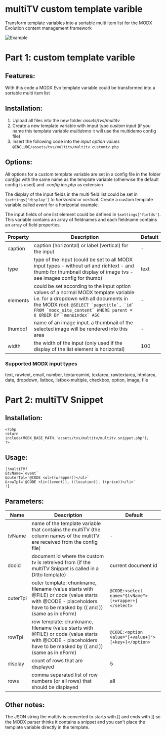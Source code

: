 multiTV custom template varible
================================================================================

Transform template variables into a sortable multi item list for the MODX Evolution content management framework

![Example](/Jako/multiTV/blob/master/multitv.screenshot.png?raw=true)

Part 1: custom template varible
================================================================================

Features:
--------------------------------------------------------------------------------
With this code a MODX Evo template variable could be transformed into a sortable multi item list
  
Installation:
--------------------------------------------------------------------------------
1. Upload all files into the new folder *assets/tvs/multitv*
2. Create a new template variable with imput type *custom input* (if you name 
this template variable *multidemo* it will use the multidemo config file)
3. Insert the following code into the *input option values* 
`@INCLUDE/assets/tvs/multitv/multitv.customtv.php`

Options:
--------------------------------------------------------------------------------
All options for a custom template variable are set in a config file in the folder *configs* with the same name as the template variable (otherwise the default config is used) and *.config.inc.php* as extension

The display of the input fields in the multi field list could be set in `$settings['display']` to *horizontal* or *vertical*. Create a custom template variable called *event* for a horizontal example.

The input fields of one list element could be defined in `$settings['fields']`. This variable contains an array of fieldnames and each fieldname contains an array of field properties.

Property | Description | Default
---- | ----------- | -------
caption | caption (horizontal) or label (vertical) for the input | -
type | type of the input (could be set to all MODX input types - without url and richtext - and thumb for thumbnail display of image tvs - see images config for thumb) | text
elements | could be set according to the input option values of a normal MODX template variable i.e. for a dropdown with all documents in the MODX root: ``@SELECT `pagetitle`, `id` FROM `modx_site_content` WHERE parent = 0 ORDER BY `menuindex` ASC`` | -
thumbof | name of an image input. a thumbnail of the selected image will be rendered into this area | -
width | the width of the input (only used if the display of the list element is horizontal) | 100

### Supported MODX input types
text, rawtext, email, number, textareamini, textarea, rawtextarea, htmlarea, date, dropdown, listbox, listbox-multiple, checkbox, option, image, file

Part 2: multiTV Snippet
================================================================================

Installation:
--------------------------------------------------------------------------------

    <?php
    return include(MODX_BASE_PATH.'assets/tvs/multitv/multitv.snippet.php');
    ?>

Usage:
--------------------------------------------------------------------------------

    [!multiTV?
    &tvName=`event`
    &outerTpl=`@CODE <ul>((wrapper))</ul>`
    &rowTpl=`@CODE <li>((event)), ((location)), ((price))</li>`
    !]

Parameters:
--------------------------------------------------------------------------------

Name | Description | Default
---- | ----------- | -------
tvName | name of the template variable that contains the multiTV (the column names of the mulitTV are received from the config file) | -
docid | document id where the custom tv is retreived from (if the multiTV Snippet is called in a Ditto template) | current document id
outerTpl | outer template: chunkname, filename (value starts with @FILE) or code (value starts with @CODE - placeholders have to be masked by (( and )) (same as in eForm) | `@CODE:<select name="$tvName">[+wrapper+]</select>`
rowTpl | row template: chunkname, filename (value starts with @FILE) or code (value starts with @CODE - placeholders have to be masked by (( and )) (same as in eForm) | `@CODE:<option value="[+value+]">[+key+]</option>`
display | count of rows that are displayed | 5
rows | comma separated list of row numbers (or all rows) that should be displayed | all

Other notes:
--------------------------------------------------------------------------------
The JSON string the multitv is converted to starts with [[ and ends with ]] so the MODX parser thinks it contains a snippet and you can't place the template variable directly in the template.
